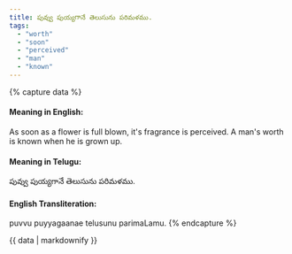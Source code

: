 ```yaml
---
title: పువ్వు పుయ్యగానే తెలుసును పరిమళము.
tags:
  - "worth"
  - "soon"
  - "perceived"
  - "man"
  - "known"
---
```


{% capture data %}
#### Meaning in English:
As soon as a flower is full blown, it's fragrance is perceived.
A man's worth is known when he is grown up.

#### Meaning in Telugu:
పువ్వు పుయ్యగానే తెలుసును పరిమళము.

#### English Transliteration:
puvvu puyyagaanae telusunu parimaLamu.
{% endcapture %}

<div class="notice">{{ data | markdownify }}</div>

